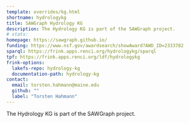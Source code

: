 ```yaml
---
template: overrides/kg.html
shortname: hydrologykg
title: SAWGraph Hydrology KG
description: The Hydrology KG is part of the SAWGraph project.
# stats:
homepage: https://sawgraph.github.io/
funding: https://www.nsf.gov/awardsearch/showAward?AWD_ID=2333782
sparql: https://frink.apps.renci.org/hydrologykg/sparql
tpf: https://frink.apps.renci.org/ldf/hydrologykg
frink-options:
  lakefs-repo: hydrology-kg
  documentation-path: hydrology-kg
contact:
  email: torsten.hahmann@maine.edu  
  github: ""
  label: "Torsten Hahmann"
---
```

The Hydrology KG is part of the SAWGraph project.

